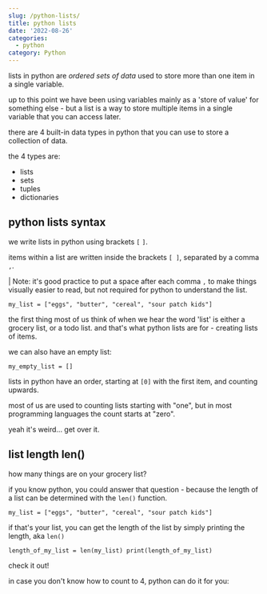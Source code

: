 ```yaml
---
slug: /python-lists/
title: python lists
date: '2022-08-26'
categories:
  - python
category: Python
---
```


lists in python are _ordered sets of data_ used to store more than one item in a single variable.

up to this point we have been using variables mainly as a 'store of value' for something else - but a list is a way to store multiple items in a single variable that you can access later.

there are 4 built-in data types in python that you can use to store a collection of data.

the 4 types are:

- lists
- sets
- tuples
- dictionaries

## python lists syntax

we write lists in python using brackets `[` `]`.

items within a list are written inside the brackets `[ ]`, separated by a comma `,`.

| Note: it's good practice to put a space after each comma `,` to make things visually easier to read, but not required for python to understand the list.

`
my_list = ["eggs", "butter", "cereal", "sour patch kids"]
`

the first thing most of us think of when we hear the word 'list' is either a grocery list, or a todo list. and that's what python lists are for - creating lists of items.

we can also have an empty list:

`
my_empty_list = []
`

lists in python have an order, starting at `[0]` with the first item, and counting upwards.

most of us are used to counting lists starting with "one", but in most programming languages the count starts at "zero".

yeah it's weird... get over it.

## list length len()

how many things are on your grocery list?

if you know python, you could answer that question - because the length of a list can be determined with the `len()` function.

`
my_list = ["eggs", "butter", "cereal", "sour patch kids"]
`

if that's your list, you can get the length of the list by simply printing the length, aka `len()`

`
length_of_my_list = len(my_list)
print(length_of_my_list)
`

check it out!

in case you don't know how to count to 4, python can do it for you:


